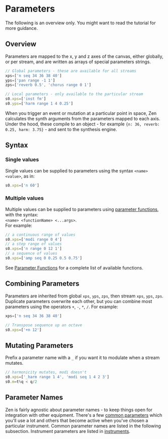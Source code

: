 # Parameters
The following is an overview only. You might want to read the tutorial for more guidance.

## Overview
Parameters are mapped to the x, y and z axes of the canvas, either globally, or per stream, and are written as arrays of special parameters strings.
```js
// Global parameters - these are available for all streams
xps=['n seq 34 36 38 40']
yps=['pan range -1 1']
zps=['reverb 0.5', 'chorus range 0 1']

// Local parameters - only available to the particular stream
s0.xps=['inst fm']
s0.yps=['harm range 1 4 0.25']
```

When you trigger an event or mutation at a particular point in space, Zen calculates the synth arguments from the parameters mapped to each axis. Under the hood, these compile to an object - for example `{n: 36, reverb: 0.25, harm: 3.75}` - and sent to the synthesis engine.
## Syntax
### Single values
Single values can be supplied to parameters using the syntax `<name> <value>`, as in:
```js
s0.xps=['n 60']
```
### Multiple values
Multiple values can be supplied to parameters using [parameter functions](/docs/docs/parameters/parameter-functions), with the syntax:  
`<name> <functionName> <...args>`.  
For example:
```js
// a continuous range of values
s0.xps=['modi range 0 4']
// a step range of values
s0.xps=['n range 0 12 1']
// a sequence of values
s0.xps=['amp seq 0 0.25 0.5 0.75']
```
See [Parameter Functions](/docs/docs/parameters/parameter-functions) for a complete list of available functions.

## Combining Parameters
Parameters are inherited from global `xps`, `yps`, `zps`, then stream `xps`, `yps`, `zps`. Duplicate parameters overwrite each other, but you can combine most parameters using the operators `+`, `-`, `*`, `/`. For example:
```js
xps=['n seq 34 36 38 40']

// Transpose sequence up an octave
s0.xps=['+n 12']
```

## Mutating Parameters
Prefix a parameter name with a `_` if you want it to modulate when a stream mutates.
```js
// harmonicity mutates, modi doesn't
s0.xps=['_harm range 1 4', 'modi seq 1 4 2 3']
s0.m=t%q < q/2
```

## Parameter Names
Zen is fairly agnostic about parameter names - to keep things open for integration with other equipment. There's a few [common parameters](/docs/docs/parameters/common-parameters) which you'll use a lot and others that become active when you've chosen a particular instrument. Common parameter names are listed in the following subsection. Instrument parameters are listed in [instruments](/docs/docs/instruments).